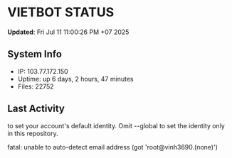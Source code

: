 # VIETBOT STATUS
**Updated**: Fri Jul 11 11:00:26 PM +07 2025

## System Info
- IP: 103.77.172.150
- Uptime: up 6 days, 2 hours, 47 minutes
- Files: 22752

## Last Activity

to set your account's default identity.
Omit --global to set the identity only in this repository.

fatal: unable to auto-detect email address (got 'root@vinh3690.(none)')
